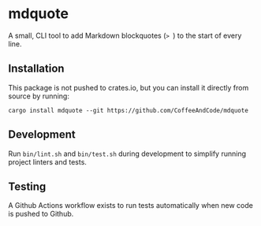 # mdquote

A small, CLI tool to add Markdown blockquotes (`> `) to the start of every line.

## Installation

This package is not pushed to crates.io, but you can install it directly from
source by running:

```shell
cargo install mdquote --git https://github.com/CoffeeAndCode/mdquote
```

## Development

Run `bin/lint.sh` and `bin/test.sh` during development to simplify running
project linters and tests.

## Testing

A Github Actions workflow exists to run tests automatically when new code is
pushed to Github.
